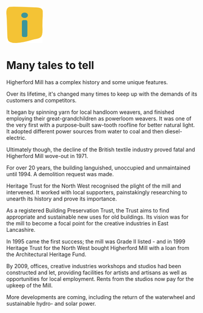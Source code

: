 ![max_pic](./stories.png)
# Many tales to tell

Higherford Mill has a complex history and some unique features.

Over its lifetime, it's changed many times to keep up with the demands of its customers and competitors.

It began by spinning yarn for local handloom weavers, and finished employing their great-grandchildren as powerloom weavers. It was one of the very first with a purpose-built saw-tooth roofline for better natural light. It adopted different power sources from water to coal and then diesel-electric. 

Ultimately though, the decline of the British textile industry proved fatal and Higherford Mill wove-out in 1971.

For over 20 years, the building languished, unoccupied and unmaintained until 1994. A demolition request was made.

Heritage Trust for the North West recognised the plight of the mill and intervened. It worked with local supporters, painstakingly researching to unearth its history and prove its importance.

As a registered Building Preservation Trust, the Trust aims to find appropriate and sustainable new uses for old buildings. Its vision was for the mill to become a focal point for the creative industries in East Lancashire. 

In 1995 came the first success; the mill was Grade II listed - and in 1999 Heritage Trust for the North West bought Higherford Mill with a loan from the Architectural Heritage Fund.

By 2009, offices, creative industries workshops and studios had been constructed and let, providing facilities for artists and artisans as well as opportunities for local employment. Rents from the studios now pay for the upkeep of the Mill. 

More developments are coming, including the return of the waterwheel and sustainable hydro- and solar power. 
